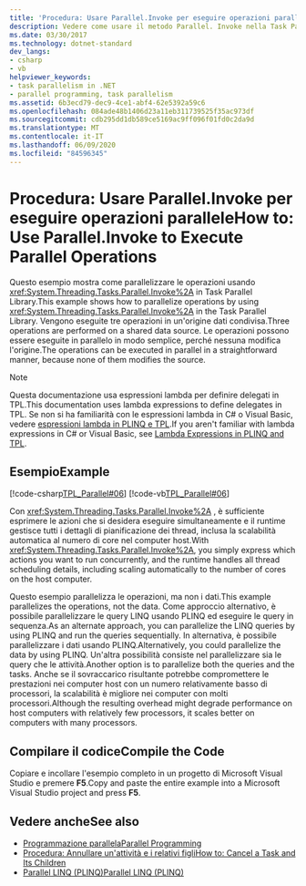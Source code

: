 ```yaml
---
title: 'Procedura: Usare Parallel.Invoke per eseguire operazioni parallele'
description: Vedere come usare il metodo Parallel. Invoke nella Task Parallel Library (TPL), che esegue operazioni parallele su un'origine dati condivisa in .NET.
ms.date: 03/30/2017
ms.technology: dotnet-standard
dev_langs:
- csharp
- vb
helpviewer_keywords:
- task parallelism in .NET
- parallel programming, task parallelism
ms.assetid: 6b3ecd79-dec9-4ce1-abf4-62e5392a59c6
ms.openlocfilehash: 084ade48b1406d23a11eb311739525f35ac973df
ms.sourcegitcommit: cdb295dd1db589ce5169ac9ff096f01fd0c2da9d
ms.translationtype: MT
ms.contentlocale: it-IT
ms.lasthandoff: 06/09/2020
ms.locfileid: "84596345"
---
```

# <a name="how-to-use-parallelinvoke-to-execute-parallel-operations"></a><span data-ttu-id="aa49e-103">Procedura: Usare Parallel.Invoke per eseguire operazioni parallele</span><span class="sxs-lookup"><span data-stu-id="aa49e-103">How to: Use Parallel.Invoke to Execute Parallel Operations</span></span>

<span data-ttu-id="aa49e-104">Questo esempio mostra come parallelizzare le operazioni usando <xref:System.Threading.Tasks.Parallel.Invoke%2A> in Task Parallel Library.</span><span class="sxs-lookup"><span data-stu-id="aa49e-104">This example shows how to parallelize operations by using <xref:System.Threading.Tasks.Parallel.Invoke%2A> in the Task Parallel Library.</span></span> <span data-ttu-id="aa49e-105">Vengono eseguite tre operazioni in un'origine dati condivisa.</span><span class="sxs-lookup"><span data-stu-id="aa49e-105">Three operations are performed on a shared data source.</span></span> <span data-ttu-id="aa49e-106">Le operazioni possono essere eseguite in parallelo in modo semplice, perché nessuna modifica l'origine.</span><span class="sxs-lookup"><span data-stu-id="aa49e-106">The operations can be executed in parallel in a straightforward manner, because none of them modifies the source.</span></span>

> [!NOTE]
> <span data-ttu-id="aa49e-107">Questa documentazione usa espressioni lambda per definire delegati in TPL.</span><span class="sxs-lookup"><span data-stu-id="aa49e-107">This documentation uses lambda expressions to define delegates in TPL.</span></span> <span data-ttu-id="aa49e-108">Se non si ha familiarità con le espressioni lambda in C# o Visual Basic, vedere [espressioni lambda in PLINQ e TPL](lambda-expressions-in-plinq-and-tpl.md).</span><span class="sxs-lookup"><span data-stu-id="aa49e-108">If you aren't familiar with lambda expressions in C# or Visual Basic, see [Lambda Expressions in PLINQ and TPL](lambda-expressions-in-plinq-and-tpl.md).</span></span>

## <a name="example"></a><span data-ttu-id="aa49e-109">Esempio</span><span class="sxs-lookup"><span data-stu-id="aa49e-109">Example</span></span>

[!code-csharp[TPL_Parallel#06](../../../samples/snippets/csharp/VS_Snippets_Misc/tpl_parallel/cs/parallelinvoke.cs#06)]
[!code-vb[TPL_Parallel#06](../../../samples/snippets/visualbasic/VS_Snippets_Misc/tpl_parallel/vb/parallelinvoke.vb#06)]

<span data-ttu-id="aa49e-110">Con <xref:System.Threading.Tasks.Parallel.Invoke%2A> , è sufficiente esprimere le azioni che si desidera eseguire simultaneamente e il runtime gestisce tutti i dettagli di pianificazione dei thread, inclusa la scalabilità automatica al numero di core nel computer host.</span><span class="sxs-lookup"><span data-stu-id="aa49e-110">With <xref:System.Threading.Tasks.Parallel.Invoke%2A>, you simply express which actions you want to run concurrently, and the runtime handles all thread scheduling details, including scaling automatically to the number of cores on the host computer.</span></span>

<span data-ttu-id="aa49e-111">Questo esempio parallelizza le operazioni, ma non i dati.</span><span class="sxs-lookup"><span data-stu-id="aa49e-111">This example parallelizes the operations, not the data.</span></span> <span data-ttu-id="aa49e-112">Come approccio alternativo, è possibile parallelizzare le query LINQ usando PLINQ ed eseguire le query in sequenza.</span><span class="sxs-lookup"><span data-stu-id="aa49e-112">As an alternate approach, you can parallelize the LINQ queries by using PLINQ and run the queries sequentially.</span></span> <span data-ttu-id="aa49e-113">In alternativa, è possibile parallelizzare i dati usando PLINQ.</span><span class="sxs-lookup"><span data-stu-id="aa49e-113">Alternatively, you could parallelize the data by using PLINQ.</span></span> <span data-ttu-id="aa49e-114">Un'altra possibilità consiste nel parallelizzare sia le query che le attività.</span><span class="sxs-lookup"><span data-stu-id="aa49e-114">Another option is to parallelize both the queries and the tasks.</span></span> <span data-ttu-id="aa49e-115">Anche se il sovraccarico risultante potrebbe compromettere le prestazioni nei computer host con un numero relativamente basso di processori, la scalabilità è migliore nei computer con molti processori.</span><span class="sxs-lookup"><span data-stu-id="aa49e-115">Although the resulting overhead might degrade performance on host computers with relatively few processors, it scales better on computers with many processors.</span></span>

## <a name="compile-the-code"></a><span data-ttu-id="aa49e-116">Compilare il codice</span><span class="sxs-lookup"><span data-stu-id="aa49e-116">Compile the Code</span></span>

<span data-ttu-id="aa49e-117">Copiare e incollare l'esempio completo in un progetto di Microsoft Visual Studio e premere **F5**.</span><span class="sxs-lookup"><span data-stu-id="aa49e-117">Copy and paste the entire example into a Microsoft Visual Studio project and press **F5**.</span></span>

## <a name="see-also"></a><span data-ttu-id="aa49e-118">Vedere anche</span><span class="sxs-lookup"><span data-stu-id="aa49e-118">See also</span></span>

- [<span data-ttu-id="aa49e-119">Programmazione parallela</span><span class="sxs-lookup"><span data-stu-id="aa49e-119">Parallel Programming</span></span>](index.md)
- [<span data-ttu-id="aa49e-120">Procedura: Annullare un'attività e i relativi figli</span><span class="sxs-lookup"><span data-stu-id="aa49e-120">How to: Cancel a Task and Its Children</span></span>](how-to-cancel-a-task-and-its-children.md)
- [<span data-ttu-id="aa49e-121">Parallel LINQ (PLINQ)</span><span class="sxs-lookup"><span data-stu-id="aa49e-121">Parallel LINQ (PLINQ)</span></span>](introduction-to-plinq.md)
